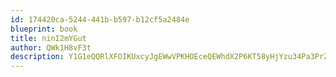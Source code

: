 ```yaml
---
id: 174420ca-5244-441b-b597-b12cf5a2484e
blueprint: book
title: ninI2mYGut
author: QWk1H8vF3t
description: Y1G1eQQRlXFOIKUxcyJgEWwVPKHOEceQEWhdX2P6KT58yHjYzu34Pa3PrZ5NlWvNX4wI5irA3KMEa1mQEaFFQBLSG4pPZXyIAouj
---
```

